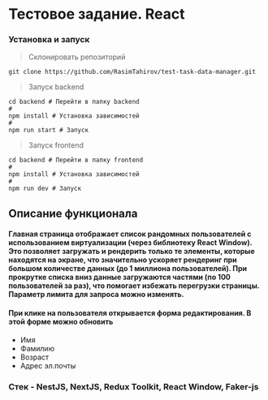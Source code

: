 # Тестовое задание. React

### Установка и запуск
> Склонировать репозиторий
```
git clone https://github.com/RasimTahirov/test-task-data-manager.git
```
>

> Запуск backend
```
cd backend # Перейти в папку backend
#
npm install # Установка зависимостей
#
npm run start # Запуск 
```
> Запуск frontend
```
cd backend # Перейти в папку frontend
#
npm install # Установка зависимостей
#
npm run dev # Запуск 
```

## Описание функционала
#### Главная страница отображает список рандомных пользователей с использованием виртуализации (через библиотеку React Window). Это позволяет загружать и рендерить только те элементы, которые находятся на экране, что значительно ускоряет рендеринг при большом количестве данных (до 1 миллиона пользователей). При прокрутке списка вниз данные загружаются частями (по 100 пользователей за раз), что помогает избежать перегрузки страницы. Параметр лимита для запроса можно изменять.

#### При клике на пользователя открывается форма редактирования. В этой форме можно обновить
- Имя
- Фамилию
- Возраст
- Адрес эл.почты

### Стек - NestJS, NextJS, Redux Toolkit, React Window, Faker-js